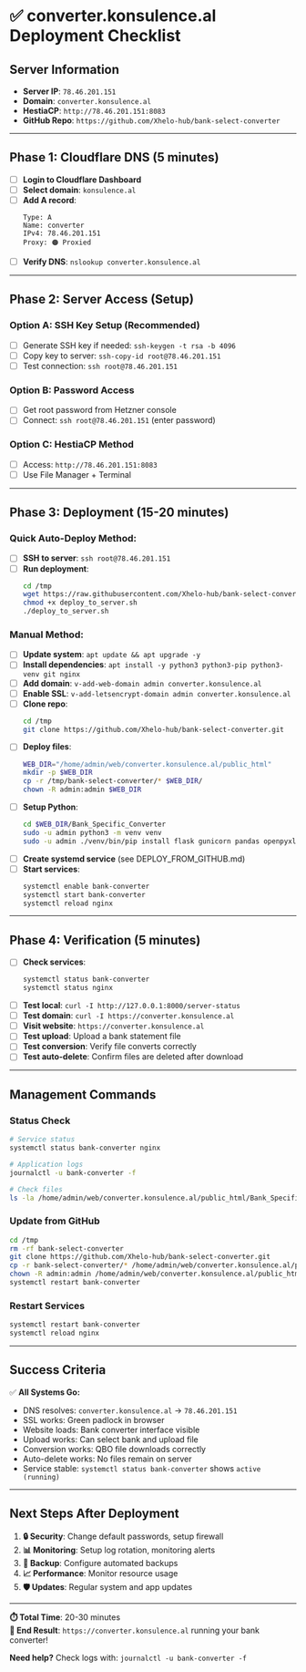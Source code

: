 # ✅ converter.konsulence.al Deployment Checklist

## **Server Information**
- **Server IP**: `78.46.201.151`
- **Domain**: `converter.konsulence.al`  
- **HestiaCP**: `http://78.46.201.151:8083`
- **GitHub Repo**: `https://github.com/Xhelo-hub/bank-select-converter`

---

## **Phase 1: Cloudflare DNS (5 minutes)**

- [ ] **Login to Cloudflare Dashboard**
- [ ] **Select domain**: `konsulence.al`
- [ ] **Add A record**:
  ```
  Type: A
  Name: converter
  IPv4: 78.46.201.151
  Proxy: 🟠 Proxied
  ```
- [ ] **Verify DNS**: `nslookup converter.konsulence.al`

---

## **Phase 2: Server Access (Setup)**

### **Option A: SSH Key Setup (Recommended)**
- [ ] Generate SSH key if needed: `ssh-keygen -t rsa -b 4096`
- [ ] Copy key to server: `ssh-copy-id root@78.46.201.151`
- [ ] Test connection: `ssh root@78.46.201.151`

### **Option B: Password Access**
- [ ] Get root password from Hetzner console
- [ ] Connect: `ssh root@78.46.201.151` (enter password)

### **Option C: HestiaCP Method**
- [ ] Access: `http://78.46.201.151:8083`
- [ ] Use File Manager + Terminal

---

## **Phase 3: Deployment (15-20 minutes)**

### **Quick Auto-Deploy Method:**
- [ ] **SSH to server**: `ssh root@78.46.201.151`
- [ ] **Run deployment**:
  ```bash
  cd /tmp
  wget https://raw.githubusercontent.com/Xhelo-hub/bank-select-converter/main/deploy_to_server.sh
  chmod +x deploy_to_server.sh
  ./deploy_to_server.sh
  ```

### **Manual Method:**
- [ ] **Update system**: `apt update && apt upgrade -y`
- [ ] **Install dependencies**: `apt install -y python3 python3-pip python3-venv git nginx`
- [ ] **Add domain**: `v-add-web-domain admin converter.konsulence.al`
- [ ] **Enable SSL**: `v-add-letsencrypt-domain admin converter.konsulence.al`
- [ ] **Clone repo**:
  ```bash
  cd /tmp
  git clone https://github.com/Xhelo-hub/bank-select-converter.git
  ```
- [ ] **Deploy files**:
  ```bash
  WEB_DIR="/home/admin/web/converter.konsulence.al/public_html"
  mkdir -p $WEB_DIR
  cp -r /tmp/bank-select-converter/* $WEB_DIR/
  chown -R admin:admin $WEB_DIR
  ```
- [ ] **Setup Python**:
  ```bash
  cd $WEB_DIR/Bank_Specific_Converter
  sudo -u admin python3 -m venv venv
  sudo -u admin ./venv/bin/pip install flask gunicorn pandas openpyxl
  ```
- [ ] **Create systemd service** (see DEPLOY_FROM_GITHUB.md)
- [ ] **Start services**:
  ```bash
  systemctl enable bank-converter
  systemctl start bank-converter
  systemctl reload nginx
  ```

---

## **Phase 4: Verification (5 minutes)**

- [ ] **Check services**:
  ```bash
  systemctl status bank-converter
  systemctl status nginx
  ```
- [ ] **Test local**: `curl -I http://127.0.0.1:8000/server-status`
- [ ] **Test domain**: `curl -I https://converter.konsulence.al`
- [ ] **Visit website**: `https://converter.konsulence.al`
- [ ] **Test upload**: Upload a bank statement file
- [ ] **Test conversion**: Verify file converts correctly
- [ ] **Test auto-delete**: Confirm files are deleted after download

---

## **Management Commands**

### **Status Check**
```bash
# Service status
systemctl status bank-converter nginx

# Application logs
journalctl -u bank-converter -f

# Check files
ls -la /home/admin/web/converter.konsulence.al/public_html/Bank_Specific_Converter/
```

### **Update from GitHub**
```bash
cd /tmp
rm -rf bank-select-converter
git clone https://github.com/Xhelo-hub/bank-select-converter.git
cp -r bank-select-converter/* /home/admin/web/converter.konsulence.al/public_html/
chown -R admin:admin /home/admin/web/converter.konsulence.al/public_html/
systemctl restart bank-converter
```

### **Restart Services**
```bash
systemctl restart bank-converter
systemctl reload nginx
```

---

## **Success Criteria**

✅ **All Systems Go:**
- DNS resolves: `converter.konsulence.al` → `78.46.201.151`
- SSL works: Green padlock in browser
- Website loads: Bank converter interface visible
- Upload works: Can select bank and upload file
- Conversion works: QBO file downloads correctly
- Auto-delete works: No files remain on server
- Service stable: `systemctl status bank-converter` shows `active (running)`

---

## **Next Steps After Deployment**

1. **🔒 Security**: Change default passwords, setup firewall
2. **📊 Monitoring**: Setup log rotation, monitoring alerts  
3. **🔄 Backup**: Configure automated backups
4. **📈 Performance**: Monitor resource usage
5. **🛡️ Updates**: Regular system and app updates

---

**⏱️ Total Time**: 20-30 minutes  
**🎯 End Result**: `https://converter.konsulence.al` running your bank converter!

**Need help?** Check logs with: `journalctl -u bank-converter -f`